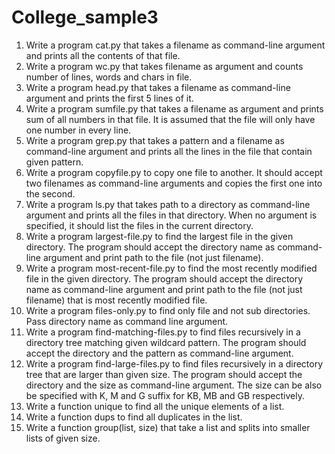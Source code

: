 # College_sample3

1. Write a program cat.py that takes a filename as command-line argument and prints all the contents of that file.
2. Write a program wc.py that takes filename as argument and counts number of lines, words and chars in file.
3. Write a program head.py that takes a filename as command-line argument and prints the first 5 lines of it.
4. Write a program sumfile.py that takes a filename as argument and prints sum of all numbers in that file. It is assumed that the file will only have one number in every line.
5. Write a program grep.py that takes a pattern and a filename as command-line argument and prints all the lines in the file that contain given pattern.
6. Write a program copyfile.py to copy one file to another. It should accept two filenames as command-line arguments and copies the first one into the second.
7. Write a program ls.py that takes path to a directory as command-line argument and prints all the files in that directory. When no argument is specified, it should list the files in the current directory.
8. Write a program largest-file.py to find the largest file in the given directory. The program should accept the directory name as command-line argument and print path to the file (not just filename).
9. Write a program most-recent-file.py to find the most recently modified file in the given directory. The program should accept the directory name as command-line argument and print path to the file (not just filename) that is most recently modified file.
10. Write a program files-only.py to find only file and not sub directories. Pass directory name as command line argument.
11. Write a program find-matching-files.py to find files recursively in a directory tree matching given wildcard pattern. The program should accept the directory and the pattern as command-line argument.
12. Write a program find-large-files.py to find files recursively in a directory tree that are larger than given size. The program should accept the directory and the size as command-line argument. The size can be also be specified with K, M and G suffix for KB, MB and GB respectively.
13. Write a function unique to find all the unique elements of a list.
14. Write a function dups to find all duplicates in the list.
15. Write a function group(list, size) that take a list and splits into smaller lists of given size.
